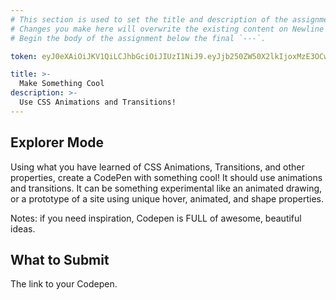 ```yaml
---
# This section is used to set the title and description of the assignment on Newline. Do not edit `token`.
# Changes you make here will overwrite the existing content on Newline when synced via Github.
# Begin the body of the assignment below the final `---`.

token: eyJ0eXAiOiJKV1QiLCJhbGciOiJIUzI1NiJ9.eyJjb250ZW50X2lkIjoxMzE3OCwiY29udGVudF90eXBlIjoiQXNzaWdubWVudCJ9.qL37Mc3xnzavDGtLrqpGC56LIaOthVH_xmipM_SIFlA

title: >-
  Make Something Cool
description: >-
  Use CSS Animations and Transitions! 
---
```

## Explorer Mode

Using what you have learned of CSS Animations, Transitions, and other properties, create a CodePen with something cool! It should use animations and transitions. It can be something experimental like an animated drawing, or a prototype of a site using unique hover, animated, and shape properties. 

Notes: if you need inspiration, Codepen is FULL of awesome, beautiful ideas.

## What to Submit
The link to your Codepen. 

